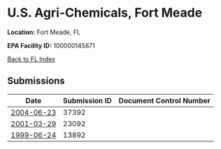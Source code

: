 # U.S. Agri-Chemicals, Fort Meade

**Location:** Fort Meade, FL

**EPA Facility ID:** 100000145871

[Back to FL Index](../../index.md)

## Submissions

| Date | Submission ID | Document Control Number |
|------|--------------|-------------------------|
| [2004-06-23](submissions/37392.md) | 37392 |  |
| [2001-03-29](submissions/23092.md) | 23092 |  |
| [1999-06-24](submissions/13892.md) | 13892 |  |
